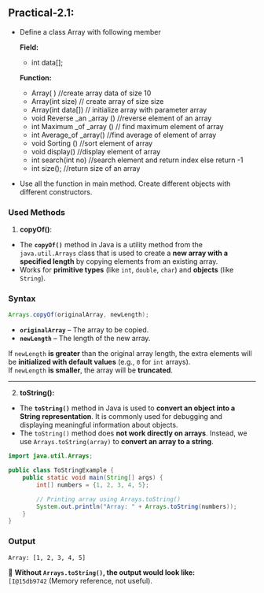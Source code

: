 ## Practical-2.1:

- Define a class Array with following member

    **Field:**
    - int data[];

    **Function:**
    - Array( )     //create array data of size 10
    - Array(int size)    // create array of size size
    - Array(int data[])    // initialize array with parameter array
    - void Reverse _an _array ()    //reverse element of an array
    - int Maximum _of _array ()    // find maximum element of array
    - int Average_of _array()    //find average of element of array
    - void Sorting ()    //sort element of array
    - void display()    //display element of array
    - int search(int no)    //search element and return index else return -1
    - int size();   //return size of an array
- Use all the function in main method. Create different objects with different constructors.



### Used Methods

1. **copyOf()**:
- The **`copyOf()`** method in Java is a utility method from the `java.util.Arrays` class that is used to create a **new array with a specified length** by copying elements from an existing array.
- Works for **primitive types** (like `int`, `double`, `char`) and **objects** (like `String`).

### **Syntax**
```java
Arrays.copyOf(originalArray, newLength);
```
- **`originalArray`** – The array to be copied.
- **`newLength`** – The length of the new array.

If `newLength` **is greater** than the original array length, the extra elements will be **initialized with default values** (e.g., `0` for `int` arrays).  
If `newLength` **is smaller**, the array will be **truncated**.

---

2. **toString():**

- The **`toString()`** method in Java is used to **convert an object into a String representation**. It is commonly used for debugging and displaying meaningful information about objects.
- The `toString()` method does **not work directly on arrays**. Instead, we use `Arrays.toString(array)` to **convert an array to a string**.

```java
import java.util.Arrays;

public class ToStringExample {
    public static void main(String[] args) {
        int[] numbers = {1, 2, 3, 4, 5};

        // Printing array using Arrays.toString()
        System.out.println("Array: " + Arrays.toString(numbers));
    }
}
```
### **Output**
```
Array: [1, 2, 3, 4, 5]
```
🚀 **Without `Arrays.toString()`, the output would look like:**  
`[I@15db9742` (Memory reference, not useful).
